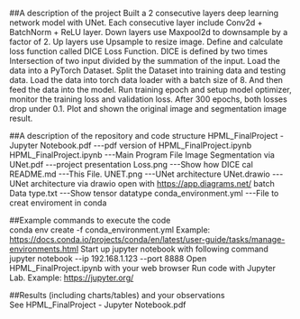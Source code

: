 ##A description of the project
Built a 2 consecutive layers deep learning network model with UNet. Each consecutive layer include Conv2d + BatchNorm + ReLU layer. Down layers use Maxpool2d to downsample by a factor of 2. Up layers use Upsample to resize image.
Define and calculate loss function called DICE Loss Function. DICE is defined by two times Intersection of two input divided by the summation of the input.
Load the data into a PyTorch Dataset. Split the Dataset into training data and testing data. Load the data into torch data loader with a batch size of 8. And then feed the data into the model.
Run training epoch and setup model optimizer, monitor the training loss and validation loss. After 300 epochs, both losses drop under 0.1. Plot and shown the original image and segmentation image result.

##A description of the repository and code structure
HPML_FinalProject - Jupyter Notebook.pdf	---pdf version of HPML_FinalProject.ipynb
HPML_FinalProject.ipynb				---Main Program File
Image Segmentation via UNet.pdf			---project presentation
Loss.png					---Show how DICE cal
README.md					---This File.
UNET.png					---UNet architecture
UNet.drawio					---UNet architecture via drawio open with https://app.diagrams.net/
batch Data type.txt				---Show tensor datatype
conda_environment.yml				---File to creat enviroment in conda

##Example commands to execute the code         
conda env create -f conda_environment.yml
Example: https://docs.conda.io/projects/conda/en/latest/user-guide/tasks/manage-environments.html
Start up jupyter notebook with following command
jupyter notebook --ip 192.168.1.123 --port 8888
Open HPML_FinalProject.ipynb with your web browser
Run code with Jupyter Lab. Example: https://jupyter.org/

##Results (including charts/tables) and your observations  
See HPML_FinalProject - Jupyter Notebook.pdf
